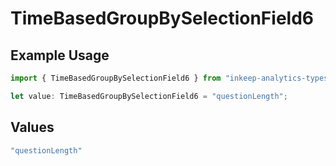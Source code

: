 # TimeBasedGroupBySelectionField6

## Example Usage

```typescript
import { TimeBasedGroupBySelectionField6 } from "inkeep-analytics-typescript/models/components";

let value: TimeBasedGroupBySelectionField6 = "questionLength";
```

## Values

```typescript
"questionLength"
```
